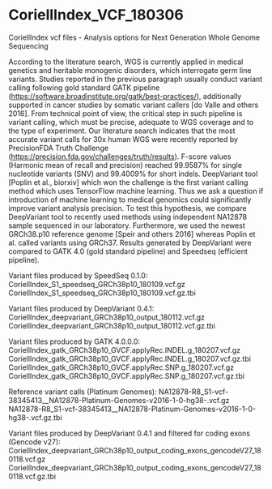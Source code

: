 # CoriellIndex_VCF_180306
CoriellIndex vcf files - Analysis options for Next Generation Whole Genome Sequencing

According to the literature search, WGS is currently applied in medical genetics and heritable monogenic disorders, which interrogate germ line variants. Studies reported in the previous paragraph usually conduct variant calling following gold standard GATK pipeline (https://software.broadinstitute.org/gatk/best-practices/), additionally supported in cancer studies by somatic variant callers [do Valle and others 2016]. From technical point of view, the critical step in such pipeline is variant calling, which must be precise, adequate to WGS coverage and to the type of experiment. Our literature search indicates that the most accurate variant calls for 30x human WGS were recently reported by PrecisionFDA Truth Challenge (https://precision.fda.gov/challenges/truth/results). F-score values (Harmonic mean of recall and precision) reached 99.9587% for single nucleotide variants (SNV) and 99.4009% for short indels. DeepVariant tool [Poplin et al., biorxiv] which won the challenge is the first variant calling method which uses TensorFlow machine learning. Thus we ask a question if introduction of machine learning to medical genomics could significantly improve variant analysis precision. To test this hypothesis, we compare DeepVariant tool to recently used methods using independent NA12878 sample sequenced in our laboratory. Furthermore, we used the newest GRCh38.p10 reference genome [Speir and others 2016] whereas Poplin et al. called variants using GRCh37. Results generated by DeepVariant were compared to GATK 4.0 (gold standard pipeline) and Speedseq (efficient pipeline).

Variant files produced by SpeedSeq 0.1.0:
CoriellIndex_S1_speedseq_GRCh38p10_180109.vcf.gz
CoriellIndex_S1_speedseq_GRCh38p10_180109.vcf.gz.tbi

Variant files produced by DeepVariant 0.4.1:
CoriellIndex_deepvariant_GRCh38p10_output_180112.vcf.gz
CoriellIndex_deepvariant_GRCh38p10_output_180112.vcf.gz.tbi

Variant files produced by GATK 4.0.0.0:
CoriellIndex_gatk_GRCh38p10_GVCF.applyRec.INDEL.g_180207.vcf.gz
CoriellIndex_gatk_GRCh38p10_GVCF.applyRec.INDEL.g_180207.vcf.gz.tbi
CoriellIndex_gatk_GRCh38p10_GVCF.applyRec.SNP.g_180207.vcf.gz
CoriellIndex_gatk_GRCh38p10_GVCF.applyRec.SNP.g_180207.vcf.gz.tbi

Reference variant calls (Platinum Genomes):
NA12878-R8_S1-vcf-38345413__NA12878-Platinum-Genomes-v2016-1-0-hg38-.vcf.gz
NA12878-R8_S1-vcf-38345413__NA12878-Platinum-Genomes-v2016-1-0-hg38-.vcf.gz.tbi

Variant files produced by DeepVariant 0.4.1 and filtered for coding exons (Gencode v27):
CoriellIndex_deepvariant_GRCh38p10_output_coding_exons_gencodeV27_180118.vcf.gz
CoriellIndex_deepvariant_GRCh38p10_output_coding_exons_gencodeV27_180118.vcf.gz.tbi

